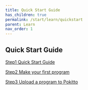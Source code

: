 ```yaml
---
title: Quick Start Guide
has_children: true
permalink: /start/learn/quickstart
parent: Learn
nav_order: 1
---
```


## Quick Start Guide

[Step1 Quick Start Guide]({{site.url}}{{site.baseurl}}/start/learn/quickstart/step1)

[Step2 Make your first program]({{site.url}}{{site.baseurl}}/start/learn/quickstart/step2)

[Step3 Upload a program to Pokitto]({{site.url}}{{site.baseurl}}/start/learn/quickstart/step3)
